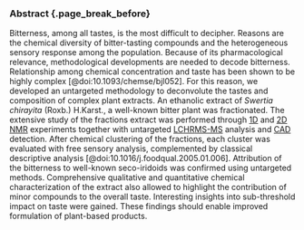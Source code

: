 ### Abstract {.page_break_before}

Bitterness, among all tastes, is the most difficult to decipher.
Reasons are the chemical diversity of bitter-tasting compounds and the heterogeneous sensory response among the population.
Because of its pharmacological relevance, methodological developments are needed to decode bitterness.
Relationship among chemical concentration and taste has been shown to be highly complex [@doi:10.1093/chemse/bjl052].
For this reason, we developed an untargeted methodology to deconvolute the tastes and composition of complex plant extracts.
An ethanolic extract of *Swertia chirayita* (Roxb.) H.Karst., a well-known bitter plant was fractionated.
The extensive study of the fractions extract was performed through [1D](#d) and [2D](#dd) [NMR](#nmr) experiments together with untargeted [LC](#lc)[HR](#hr)[MS-MS](#msms) analysis and [CAD](#cad) detection.
After chemical clustering of the fractions, each cluster was evaluated with free sensory analysis, complemented by classical descriptive analysis [@doi:10.1016/j.foodqual.2005.01.006].
Attribution of the bitterness to well-known seco-iridoids was confirmed using untargeted methods.
Comprehensive qualitative and quantitative chemical characterization of the extract also allowed to highlight the contribution of minor compounds to the overall taste.
Interesting insights into sub-threshold impact on taste were gained.
These findings should enable improved formulation of plant-based products.